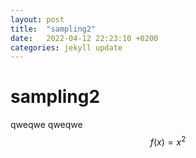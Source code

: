 ```yaml
---
layout: post
title:  "sampling2"
date:   2022-04-12 22:23:10 +0200
categories: jekyll update
---
```

# sampling2
qweqwe
qweqwe
$$f(x) = x^2$$